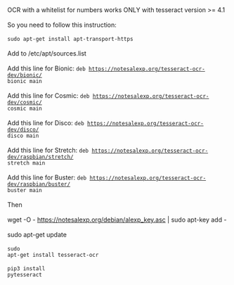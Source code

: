 <br>OCR with a whitelist for numbers works ONLY with tesseract version >= 4.1</br>
<br>So you need to follow this instruction:</br>
<br><code>sudo apt-get install apt-transport-https</code></br>
<br>Add to /etc/apt/sources.list</br>
<br>Add this line for Bionic: <code>deb https://notesalexp.org/tesseract-ocr-dev/bionic/ bionic main</code></br>
<br>Add this line for Cosmic: <code>deb https://notesalexp.org/tesseract-ocr-dev/cosmic/ cosmic main</code></br>
<br>Add this line for Disco: <code>deb https://notesalexp.org/tesseract-ocr-dev/disco/ disco main</code></br>
<br>Add this line for Stretch: <code>deb https://notesalexp.org/tesseract-ocr-dev/raspbian/stretch/ stretch main</code></br>
<br>Add this line for Buster: <code>deb https://notesalexp.org/tesseract-ocr-dev/raspbian/buster/ buster main</code></br>
<br>Then</br>
<br>wget -O - https://notesalexp.org/debian/alexp_key.asc | sudo apt-key add -</br>
<br>sudo apt-get update</br>
<br><code>sudo apt-get install tesseract-ocr</code></br>
<br><code>pip3 install pytesseract</code></br>
